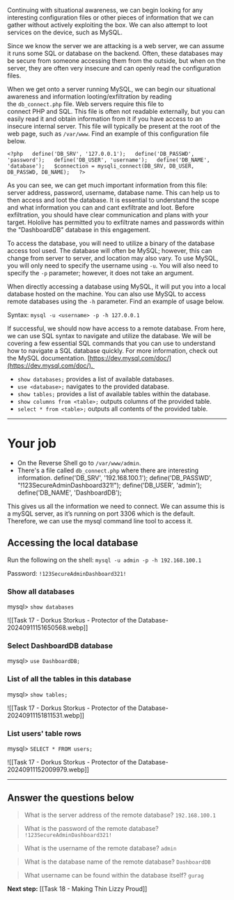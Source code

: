 Continuing with situational awareness, we can begin looking for any interesting configuration files or other pieces of information that we can gather without actively exploiting the box. We can also attempt to loot services on the device, such as MySQL.  

Since we know the server we are attacking is a web server, we can assume it runs some SQL or database on the backend. Often, these databases may be secure from someone accessing them from the outside, but when on the server, they are often very insecure and can openly read the configuration files.

When we get onto a server running MySQL, we can begin our situational awareness and information looting/exfiltration by reading the `db_connect.php` file. Web servers require this file to connect PHP and SQL. This file is often not readable externally, but you can easily read it and obtain information from it if you have access to an insecure internal server. This file will typically be present at the root of the web page, such as `/var/www`. Find an example of this configuration file below.  

`<?php   define('DB_SRV', '127.0.0.1');   define('DB_PASSWD', 'password');   define('DB_USER', 'username');   define('DB_NAME', 'database');   $connection = mysqli_connect(DB_SRV, DB_USER, DB_PASSWD, DB_NAME);   ?>`

As you can see, we can get much important information from this file: server address, password, username, database name. This can help us to then access and loot the database. It is essential to understand the scope and what information you can and cant exfiltrate and loot. Before exfiltration, you should have clear communication and plans with your target. Hololive has permitted you to exfiltrate names and passwords within the "DashboardDB" database in this engagement.

To access the database, you will need to utilize a binary of the database access tool used. The database will often be MySQL; however, this can change from server to server, and location may also vary. To use MySQL, you will only need to specify the username using `-u`. You will also need to specify the `-p` parameter; however, it does not take an argument.

When directly accessing a database using MySQL, it will put you into a local database hosted on the machine. You can also use MySQL to access remote databases using the `-h` parameter. Find an example of usage below.  

Syntax: `mysql -u <username> -p -h 127.0.0.1`

If successful, we should now have access to a remote database. From here, we can use SQL syntax to navigate and utilize the database. We will be covering a few essential SQL commands that you can use to understand how to navigate a SQL database quickly. For more information, check out the MySQL documentation. [https://dev.mysql.com/doc/](https://dev.mysql.com/doc/).   

- `show databases;` provides a list of available databases.
- `use <database>;` navigates to the provided database.
- `show tables;` provides a list of available tables within the database.
- `show columns from <table>;` outputs columns of the provided table.
- `select * from <table>;` outputs all contents of the provided table.


---

# Your job

- On the Reverse Shell go to `/var/www/admin`.
- There's a file called `db_connect.php` where there are interesting information.
	define('DB_SRV', '192.168.100.1');
	define('DB_PASSWD', "!123SecureAdminDashboard321!");
	define('DB_USER', 'admin');
	define('DB_NAME', 'DashboardDB');

This gives us all the information we need to connect. We can assume this is a mySQL server, as it’s running on port 3306 which is the default. Therefore, we can use the mysql command line tool to access it.
## Accessing the local database

Run the following on the shell:
`mysql -u admin -p -h 192.168.100.1 `

Password: `!123SecureAdminDashboard321!`

### Show all databases

mysql> `show databases`

![[Task 17 - Dorkus Storkus - Protector of the Database-20240911151650568.webp]]
### Select DashboardDB database

mysql> `use DashboardDB;`


### List of all the tables in this database

mysql> `show tables;`

![[Task 17 - Dorkus Storkus - Protector of the Database-20240911151811531.webp]]

### List users' table rows

mysql> `SELECT * FROM users;`

![[Task 17 - Dorkus Storkus - Protector of the Database-20240911152009979.webp]]



---

## Answer the questions below

> What is the server address of the remote database?
> `192.168.100.1`

> What is the password of the remote database?
> `!123SecureAdminDashboard321!`

> What is the username of the remote database?
> `admin`

> What is the database name of the remote database?
> `DashboardDB`

> What username can be found within the database itself?
> `gurag`


**Next step:** [[Task 18 - Making Thin Lizzy Proud]]
